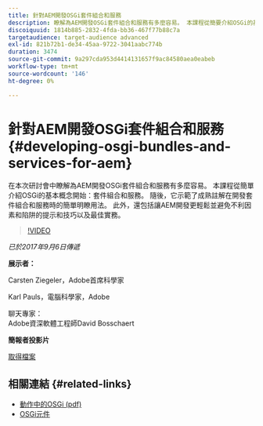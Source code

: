 ```yaml
---
title: 針對AEM開發OSGi套件組合和服務
description: 瞭解為AEM開發OSGi套件組合和服務有多麼容易。 本課程從簡要介紹OSGi的基本概念開始。
discoiquuid: 1814b885-2832-4fda-bb36-467f77b88c7a
targetaudience: target-audience advanced
exl-id: 821b72b1-de34-45aa-9722-3041aabc774b
duration: 3474
source-git-commit: 9a297cda953d4414131657f9ac84580aea0eabeb
workflow-type: tm+mt
source-wordcount: '146'
ht-degree: 0%

---
```


# 針對AEM開發OSGi套件組合和服務{#developing-osgi-bundles-and-services-for-aem}

在本次研討會中瞭解為AEM開發OSGi套件組合和服務有多麼容易。 本課程從簡單介紹OSGi的基本概念開始：套件組合和服務。 隨後，它示範了成熟註解在開發套件組合和服務時的簡單明瞭用法。 此外，還包括讓AEM開發更輕鬆並避免不利因素和陷阱的提示和技巧以及最佳實務。

>[!VIDEO](https://video.tv.adobe.com/v/19654/?quality=9)

*已於2017年9月6日傳遞*

**展示者：**

Carsten Ziegeler，Adobe首席科學家

Karl Pauls，電腦科學家，Adobe

聊天專家：\
Adobe資深軟體工程師David Bosschaert

**簡報者投影片**

[取得檔案](assets/aem-gems-osgi-best-practices-090617.pdf)

## 相關連結 {#related-links}

* [動作中的OSGi (pdf)](https://manning-content.s3.amazonaws.com/download/9/86fba2b-2ea2-48cc-855d-39e06df49ceb/OSGIiAsamplech1.pdf)
* [OSGi元件](https://blog.osoco.de/2015/08/osgi-components-simply-simple-part-i/)
